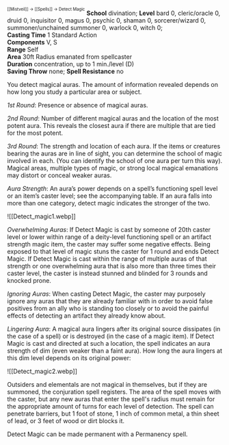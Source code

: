 <sup><sup>[[Mistveil]] → [[Spells]] → Detect Magic</sup></sup> 
**School** divination; **Level** bard 0, cleric/oracle 0, druid 0, inquisitor 0, magus 0, psychic 0, shaman 0, sorcerer/wizard 0, summoner/unchained summoner 0, warlock 0, witch 0;  
**Casting Time** 1 Standard Action  
**Components** V, S  
**Range** Self  
**Area** 30ft Radius emanated from spellcaster  
**Duration** concentration, up to 1 min./level (D)  
**Saving Throw** none; **Spell Resistance** no  

You detect magical auras. The amount of information revealed depends on how long you study a particular area or subject.  

_1st Round_: Presence or absence of magical auras.  
  

_2nd Round_: Number of different magical auras and the location of the most potent aura. This reveals the closest aura if there are multiple that are tied for the most potent.  
  

_3rd Round_: The strength and location of each aura. If the items or creatures bearing the auras are in line of sight, you can determine the school of magic involved in each. (You can identify the school of one aura per turn this way). Magical areas, multiple types of magic, or strong local magical emanations may distort or conceal weaker auras.

_Aura Strength_: An aura’s power depends on a spell’s functioning spell level or an item’s caster level; see the accompanying table. If an aura falls into more than one category, detect magic indicates the stronger of the two.

![[Detect_magic1.webp]]

_Overwhelming Auras_: If Detect Magic is cast by someone of 20th caster level or lower within range of a deity-level functioning spell or an artifact strength magic item, the caster may suffer some negative effects. Being exposed to that level of magic stuns the caster for 1 round and ends Detect Magic. If Detect Magic is cast within the range of multiple auras of that strength or one overwhelming aura that is also more than three times their caster level, the caster is instead stunned and blinded for 3 rounds and knocked prone.  
  

_Ignoring Auras_: When casting Detect Magic, the caster may purposely ignore any auras that they are already familiar with in order to avoid false positives from an ally who is standing too closely or to avoid the painful effects of detecting an artifact they already know about.  
  

_Lingering Aura_: A magical aura lingers after its original source dissipates (in the case of a spell) or is destroyed (in the case of a magic item). If Detect Magic is cast and directed at such a location, the spell indicates an aura strength of dim (even weaker than a faint aura). How long the aura lingers at this dim level depends on its original power:

![[Detect_magic2.webp]]

Outsiders and elementals are not magical in themselves, but if they are summoned, the conjuration spell registers. The area of the spell moves with the caster, but any new auras that enter the spell's radius must remain for the appropriate amount of turns for each level of detection. The spell can penetrate barriers, but 1 foot of stone, 1 inch of common metal, a thin sheet of lead, or 3 feet of wood or dirt blocks it.

Detect Magic can be made permanent with a Permanency spell.